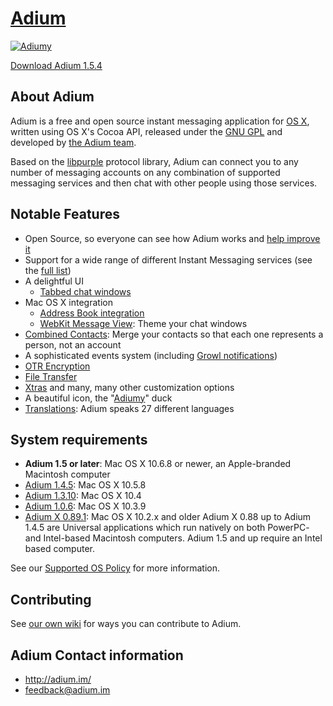 [Adium](http://adium.im)
========================

[![Adiumy](http://adium.im/images/logo.png)](http://sourceforge.net/projects/adium/files/Adium_1.5.4.dmg/download?accel_key=67%3A1360794271%3Ahttp%253A//adium.im/%3Aec915758%24f8e0c76eb0905e3055634c1a54b58137212a866d&click_id=2360e5ce-762c-11e2-bea6-0200ac1d1d8a&source=accel)

[Download Adium 1.5.4](http://sourceforge.net/projects/adium/files/Adium_1.5.4.dmg/download?accel_key=67%3A1360794271%3Ahttp%253A//adium.im/%3Aec915758%24f8e0c76eb0905e3055634c1a54b58137212a866d&click_id=2360e5ce-762c-11e2-bea6-0200ac1d1d8a&source=accel)

## About Adium ##

Adium is a free and open source instant messaging application for [OS X](https://www.apple.com/osx/), written using OS X's Cocoa API, released under the [GNU GPL](http://www.gnu.org/licenses/licenses.html#GPL) and developed by [the Adium team](http://trac.adium.im/wiki/AdiumTeam).</p>
Based on the [libpurple](http://trac.adium.im/wiki/LibPurple) protocol library, Adium can connect you to any number of messaging accounts on any combination of supported messaging services and then chat with other people using those services.

## Notable Features ##
* Open Source, so everyone can see how Adium works and [help improve it](http://trac.adium.im/wiki/Development)
* Support for a wide range of different Instant Messaging services (see the [full list](http://adium.im/help/pgs/Accounts-ListOfServices.html))
* A delightful UI
  * [Tabbed chat windows](http://adium.im/help/pgs/Messaging-TabbedMessaging.html)
* Mac OS X integration
	* [Address Book integration](http://adium.im/help/pgs/AdvancedFeatures-AddressBookIntegration.html)
	* [WebKit Message View](http://adium.im/help/pgs/Messaging-MessageView.html):  Theme your chat windows
* [Combined Contacts](http://adium.im/help/pgs/ContactList-CombiningContacts.html): Merge your contacts so that each one represents a person, not an account
* A sophisticated events system (including [Growl notifications](http://adium.im/help/pgs/AdvancedFeatures-GrowlSupport.html))
* [OTR Encryption](http://trac.adium.im/wiki/OTREncryption)
* [File Transfer](http://adium.im/help/pgs/AdvancedFeatures-FileTransfer.html)
* [Xtras](http://adium.im/help/pgs/AdvancedFeatures-AdiumXtras.html) and many, many other customization options
* A beautiful icon, the "[Adiumy](http://trac.adium.im/wiki/Adiumy)" duck
* [Translations](http://trac.adium.im/wiki/Translations): Adium speaks 27 different languages

## System requirements ##
- **Adium 1.5 or later**: Mac OS X 10.6.8 or newer, an Apple-branded Macintosh computer
- [Adium 1.4.5](http://adiumx.cachefly.net/Adium_1.4.5.dmg): Mac OS X 10.5.8
- [Adium 1.3.10](http://adiumx.cachefly.net/Adium_1.3.10.dmg): Mac OS X 10.4
- [Adium 1.0.6](http://adiumx.cachefly.net/Adium_1.0.6.dmg): Mac OS X 10.3.9
- [Adium X 0.89.1](http://adiumx.cachefly.net/AdiumX_0.89.1.dmg): Mac OS X 10.2.x and older
Adium X 0.88 up to Adium 1.4.5 are Universal applications which run natively on both PowerPC- and Intel-based Macintosh computers. Adium 1.5 and up require an Intel based computer.

See our [Supported OS Policy](http://trac.adium.im/wiki/SupportedOSPolicy) for more information.

## Contributing ##
See [our own wiki](http://trac.adium.im/wiki/Development) for ways you can contribute to Adium.

## Adium Contact information ##
 * http://adium.im/
 * feedback@adium.im

